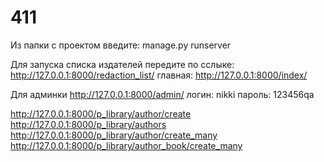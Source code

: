 # 411
 
Из папки с проектом введите: manage.py runserver

Для запуска списка издателей передите по сслыке: http://127.0.0.1:8000/redaction_list/ 
главная: http://127.0.0.1:8000/index/

Для админки http://127.0.0.1:8000/admin/
логин: nikki
пароль: 123456qa

http://127.0.0.1:8000/p_library/author/create
http://127.0.0.1:8000/p_library/authors
http://127.0.0.1:8000/p_library/author/create_many
http://127.0.0.1:8000/p_library/author_book/create_many
